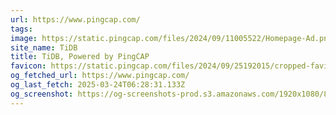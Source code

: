 ```yaml
---
url: https://www.pingcap.com/
tags: 
image: https://static.pingcap.com/files/2024/09/11005522/Homepage-Ad.png
site_name: TiDB
title: TiDB, Powered by PingCAP
favicon: https://static.pingcap.com/files/2024/09/25192015/cropped-favicon-192x192.png
og_fetched_url: https://www.pingcap.com/
og_last_fetch: 2025-03-24T06:28:31.133Z
og_screenshot: https://og-screenshots-prod.s3.amazonaws.com/1920x1080/80/false/2ab2b7ad55bca1ca743f5820011f3209b204e64c9c45a7111cc28bb62e45eba0.jpeg
---
```

